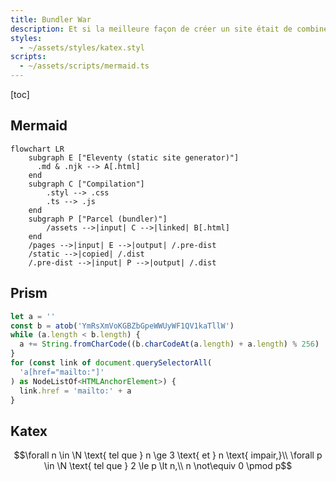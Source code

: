 ```yaml
---
title: Bundler War
description: Et si la meilleure façon de créer un site était de combiner un générateur de site statique et un bundler ?
styles:
  - ~/assets/styles/katex.styl
scripts:
  - ~/assets/scripts/mermaid.ts
---
```


[toc]

## Mermaid

```mermaid
flowchart LR
    subgraph E ["Eleventy (static site generator)"]
      .md & .njk --> A[.html]
    end
    subgraph C ["Compilation"]
        .styl --> .css
        .ts --> .js
    end
    subgraph P ["Parcel (bundler)"]
        /assets -->|input| C -->|linked| B[.html]
    end
    /pages -->|input| E -->|output| /.pre-dist
    /static -->|copied| /.dist
    /.pre-dist -->|input| P -->|output| /.dist
```

## Prism

```js
let a = ''
const b = atob('YmRsXmVoKGBZbGpeWWUyWF1QV1kaTllW')
while (a.length < b.length) {
  a += String.fromCharCode((b.charCodeAt(a.length) + a.length) % 256)
}
for (const link of document.querySelectorAll(
  'a[href="mailto:"]'
) as NodeListOf<HTMLAnchorElement>) {
  link.href = 'mailto:' + a
}
```

## Katex

$$\forall n \in \N \text{ tel que } n \ge 3 \text{ et } n \text{ impair,}\\ \forall p \in \N \text{ tel que } 2 \le p \lt n,\\ n \not\equiv 0 \pmod p$$
